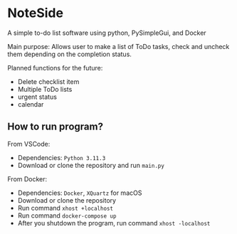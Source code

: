 # NoteSide
A simple to-do list software using python, PySimpleGui, and Docker

Main purpose:
Allows user to make a list of ToDo tasks, check and uncheck them depending on the completion status. 

Planned functions for the future:
- Delete checklist item
- Multiple ToDo lists
- urgent status
- calendar

## How to run program?
From VSCode: 
 - Dependencies: `Python 3.11.3`
 - Download or clone the repository and run `main.py`

From Docker: 
 - Dependencies: `Docker`, `XQuartz` for macOS
 - Download or clone the repository
 - Run command `xhost +localhost`
 - Run command `docker-compose up`
 - After you shutdown the program, run command `xhost -localhost`

